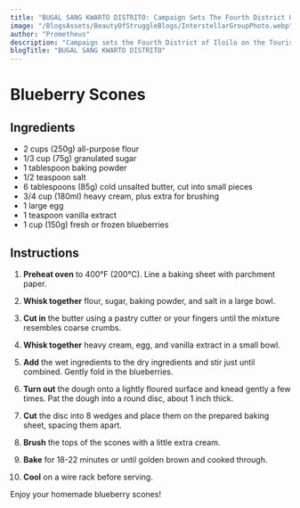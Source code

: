 ```yaml
---
title: "BUGAL SANG KWARTO DISTRITO: Campaign Sets The Fourth District Of Iloilo On The Tourist Map"
image: "/BlogsAssets/BeautyOfStruggleBlogs/InterstellarGroupPhoto.webp"
author: "Prometheus"
description: "Campaign sets the Fourth District of Iloilo on the Tourist Map"
blogTitle: "BUGAL SANG KWARTO DISTRITO"
---
```


# Blueberry Scones

## Ingredients

- 2 cups (250g) all-purpose flour
- 1/3 cup (75g) granulated sugar
- 1 tablespoon baking powder
- 1/2 teaspoon salt
- 6 tablespoons (85g) cold unsalted butter, cut into small pieces
- 3/4 cup (180ml) heavy cream, plus extra for brushing
- 1 large egg
- 1 teaspoon vanilla extract
- 1 cup (150g) fresh or frozen blueberries

## Instructions

1. **Preheat oven** to 400°F (200°C). Line a baking sheet with parchment paper.

2. **Whisk together** flour, sugar, baking powder, and salt in a large bowl.

3. **Cut in** the butter using a pastry cutter or your fingers until the mixture resembles coarse crumbs.

4. **Whisk together** heavy cream, egg, and vanilla extract in a small bowl.

5. **Add** the wet ingredients to the dry ingredients and stir just until combined. Gently fold in the blueberries.

6. **Turn out** the dough onto a lightly floured surface and knead gently a few times. Pat the dough into a round disc, about 1 inch thick.

7. **Cut** the disc into 8 wedges and place them on the prepared baking sheet, spacing them apart.

8. **Brush** the tops of the scones with a little extra cream.

9. **Bake** for 18-22 minutes or until golden brown and cooked through.

10. **Cool** on a wire rack before serving.

Enjoy your homemade blueberry scones!
